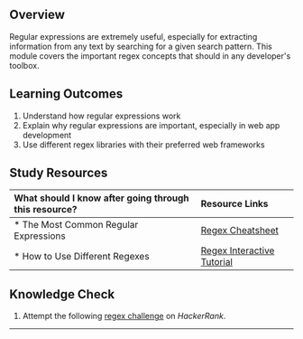 ## **Overview**

Regular expressions are extremely useful, especially for extracting information from any text by searching for a given search pattern. This module covers the important regex concepts that should in any developer's toolbox.

## **Learning Outcomes**
1. Understand how regular expressions work
2. Explain why regular expressions are important, especially in web app development
3. Use different regex libraries with their preferred web frameworks

## **Study Resources**
| What should I know after going through this resource?   |      Resource Links      |
|:-------------|:------------------|
| * The Most Common Regular Expressions|[Regex Cheatsheet](https://medium.com/factory-mind/regex-tutorial-a-simple-cheatsheet-by-examples-649dc1c3f285) |
| * How to Use Different Regexes|[Regex Interactive Tutorial](https://regexone.com/) |

## **Knowledge Check**
1. Attempt the following [regex challenge](https://www.hackerrank.com/challenges/find-a-word/problem) on *HackerRank*.
------------
